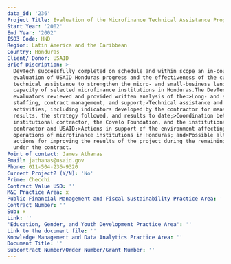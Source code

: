 ```yaml
---
data_id: '236'
Project Title: Evaluation of the Microfinance Technical Assistance Program
Start Year: '2002'
End Year: '2002'
ISO3 Code: HND
Region: Latin America and the Caribbean
Country: Honduras
Client/ Donor: USAID
Brief Discription: >-
  DevTech successfully completed on schedule and within scope an in-country
  evaluation of USAID Honduras progress and the effectiveness of the current
  technical assistance to strengthen the micro- and small-business lending
  capacity of selected microfinance institutions in Honduras.The DevTech
  evaluators reviewed and provided written analysis of the:>Long- and short-term
  staffing, contract management, and support;>Technical assistance and training
  activities, including indicators developed by the contractor for measuring
  results, the strategy followed, and results to date;>Coordination between the
  institutional contractor, the Covelo Foundation, and the institutional
  contractor and USAID;>Actions in support of the environment affecting the
  operations of microfinance institutions in Honduras; and>Possible alternative
  actions for improving the results of the project during the remaining period
  under the contract.
Point of contact: James Athanas
Email: jathanas@usaid.gov
Phone: 011-504-236-9320
Current Project? (Y/N): 'No'
Prime: Checchi
Contract Value USD: ''
M&E Practice Area: x
Public Financial Management and Fiscal Sustainability Practice Area: ''
Contract Number: ''
Sub: x
Link: ''
'Education, Gender, and Youth Development Practice Area': ''
Link to the document file: ''
Knowledge Management and Data Analytics Practice Area: ''
Document Title: ''
Subcontract Number/Order Number/Grant Number: ''
---
```


